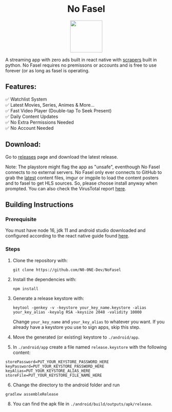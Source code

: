 <h1 align="center">No Fasel</h1>

<p align="center" >
<img src="https://i.imgur.com/NvLCO9U.png" width="100px" height="100px">
</p>

A streaming app with zero ads built in react native with [scrapers](https://github.com/N0-0NE-Dev/no-fasel-scrapers) built in python. No Fasel requires no premissons or accounts and is free to use forever (or as long as fasel is operating.

## Features:

✅ Watchlist System
<br />
✅ Latest Movies, Series, Animes & More...
<br />
✅ Fast Video Player (Double-tap To Seek Present)
<br />
✅ Daily Content Updates
<br />
✅ No Extra Permissions Needed
<br />
✅ No Account Needed

## Download:

Go to [releases](https://github.com/N0-0NE-Dev/no-fasel/releases) page and download the latest release.

Note: The playstore might flag the app as "unsafe", eventhough No Fasel connects to no external servers. No Fasel only ever connects to GitHub to grab the [latest](https://github.com/N0-0NE-Dev/no-fasel-scrapers/tree/main/output) content files, imgur or imgpile to load the content posters and to fasel to get HLS sources. So, please choose install anyway when prompted. You can also check the VirusTotal report [here](https://www.virustotal.com/gui/file/47db01d2ed0aaf16812474aafa754e553dc7423e2b0bd3f0676cf9d9bf066fd6/behavior).

## Building Instructions

### Prerequisite

You must have node 16, jdk 11 and android studio downloaded and configured according to the react native guide found [here](https://reactnative.dev/docs/environment-setup).

### Steps

1. Clone the repository with:<br />

   ```
   git clone https://github.com/N0-0NE-Dev/NoFasel
   ```

2. Install the dependencies with:<br />

   ```
   npm install
   ```

3. Generate a release keystore with:<br />

   ```
   keytool -genkey -v -keystore your_key_name.keystore -alias your_key_alias -keyalg RSA -keysize 2048 -validity 10000
   ```

   Change `your_key_name` and `your_key_alias` to whatever you want. If you already have a keystore you use to sign apps, skip this step.

4. Move the generated (or existing) keystore to `./android/app`.

5. In `./android/app` create a file named `release.keystore` with the following content:

```
storePassword=PUT_YOUR_KEYSTORE_PASSWORD_HERE
keyPassword=PUT_YOUR_KEYSTORE_PASSWORD_HERE
keyAlias=PUT_YOUR_KEYSTORE_ALIAS_HERE
storeFile=PUT_YOUR_KEYSTORE_FILE_NAME_HERE
```

6. Change the directory to the android folder and run <br />

```
gradlew assembleRelease
```

8. You can find the apk file in `./android/build/outputs/apk/release`.
